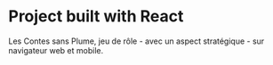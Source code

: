 # Project built with React

Les Contes sans Plume, jeu de rôle - avec un aspect stratégique - sur navigateur web et mobile.